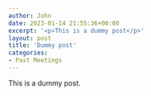 ```yaml
---
author: John
date: 2023-01-14 21:55:36+00:00
excerpt: '<p>This is a dummy post</p>'
layout: post
title: 'Dummy post'
categories:
- Past Meetings
---
```


<p>This is a dummy post.</p>
